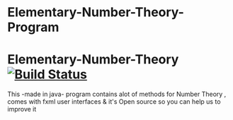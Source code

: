 # Elementary-Number-Theory-Program
# Elementary-Number-Theory [![Build Status](https://travis-ci.org/WaleedMortaja/Elementary-Number-Theory.svg)](https://travis-ci.org/WaleedMortaja/Elementary-Number-Theory)

This -made in java- program contains alot of methods for Number Theory , comes with fxml user interfaces & it's Open source so you can help us to improve it

